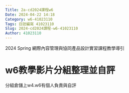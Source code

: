 ```yaml
---
Title: 2a-cd2024課程w6
Date: 2024-04-22 14:18
Category: w6-41023110
Tags: 日誌編寫 41023110
Slug: 2024-cd2024課程-w6-41023110
Author: 41023110
---
```


2024 Spring 網際內容管理與協同產品設計實習課程教學導引

<!-- PELICAN_END_SUMMARY -->

# w6教學影片分組整理並自評
分組倉儲上w4.w6有個人負責與自評
